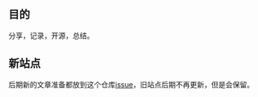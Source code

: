 
## 目的

分享，记录，开源，总结。

## 新站点

后期新的文章准备都放到这个仓库[issue](https://github.com/superleeyom/blog)，旧站点后期不再更新，但是会保留。

